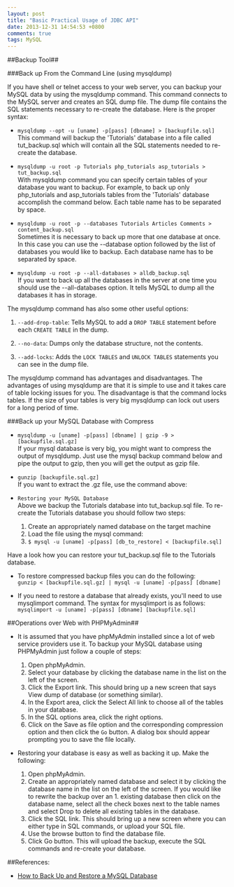 ```yaml
---
layout: post
title: "Basic Practical Usage of JDBC API"
date: 2013-12-31 14:54:53 +0800
comments: true
tags: MySQL
---
```


##Backup Tool##

###Back up From the Command Line (using mysqldump)

If you have shell or telnet access to your web server, you can backup your MySQL data by using the mysqldump command. This command connects to the MySQL server and creates an SQL dump file. The dump file contains the SQL statements necessary to re-create the database. Here is the proper syntax:

 * `mysqldump --opt -u [uname] -p[pass] [dbname] > [backupfile.sql]`  
This command will backup the 'Tutorials' database into a file called tut_backup.sql which will contain all the SQL statements needed to re-create the database.

* `mysqldump -u root -p Tutorials php_tutorials asp_tutorials > tut_backup.sql`  
With mysqldump command you can specify certain tables of your database you want to backup. For example, to back up only php_tutorials and asp_tutorials tables from the 'Tutorials' database accomplish the command below. Each table name has to be separated by space.

* `mysqldump -u root -p --databases Tutorials Articles Comments > content_backup.sql`  
Sometimes it is necessary to back up more that one database at once. In this case you can use the --database option followed by the list of databases you would like to backup. Each database name has to be separated by space.

* `mysqldump -u root -p --all-databases > alldb_backup.sql`  
If you want to back up all the databases in the server at one time you should use the --all-databases option. It tells MySQL to dump all the databases it has in storage.

The mysqldump command has also some other useful options:

1. `--add-drop-table`: Tells MySQL to add a `DROP TABLE` statement before each `CREATE TABLE` in the dump.

1. `--no-data`: Dumps only the database structure, not the contents.

1. `--add-locks`: Adds the `LOCK TABLES` and `UNLOCK TABLES` statements you can see in the dump file.

The mysqldump command has advantages and disadvantages. The advantages of using mysqldump are that it is simple to use and it takes care of table locking issues for you. The disadvantage is that the command locks tables. If the size of your tables is very big mysqldump can lock out users for a long period of time.

###Back up your MySQL Database with Compress

* `mysqldump -u [uname] -p[pass] [dbname] | gzip -9 > [backupfile.sql.gz]`  
If your mysql database is very big, you might want to compress the output of mysqldump. Just use the mysql backup command below and pipe the output to gzip, then you will get the output as gzip file.

* `gunzip [backupfile.sql.gz]`  
If you want to extract the .gz file, use the command above:

* `Restoring your MySQL Database`  
Above we backup the Tutorials database into tut_backup.sql file. To re-create the Tutorials database you should follow two steps:
	1. Create an appropriately named database on the target machine
	1. Load the file using the mysql command:
	1. `$ mysql -u [uname] -p[pass] [db_to_restore] < [backupfile.sql]`

Have a look how you can restore your tut_backup.sql file to the Tutorials database.

* To restore compressed backup files you can do the following:  
`gunzip < [backupfile.sql.gz] | mysql -u [uname] -p[pass] [dbname]`

* If you need to restore a database that already exists, you'll need to use mysqlimport command. The syntax for mysqlimport is as follows:  
`mysqlimport -u [uname] -p[pass] [dbname] [backupfile.sql]`

##Operations over Web with PHPMyAdmin##

* It is assumed that you have phpMyAdmin installed since a lot of web service providers use it. To backup your MySQL database using PHPMyAdmin just follow a couple of steps:
	1. Open phpMyAdmin.
	1. Select your database by clicking the database name in the list on the left of the screen.
	1. Click the Export link. This should bring up a new screen that says View dump of database (or something similar).
	1. In the Export area, click the Select All link to choose all of the tables in your database.
	1. In the SQL options area, click the right options.
	1. Click on the Save as file option and the corresponding compression option and then click the `Go` button. A dialog box should appear prompting you to save the file locally.

* Restoring your database is easy as well as backing it up. Make the following:
	1. Open phpMyAdmin.
	1. Create an appropriately named database and select it by clicking the database name in the list on the left of the screen. If you would like to rewrite the backup over an 	1. existing database then click on the database name, select all the check boxes next to the table names and select Drop to delete all existing tables in the database.
	1. Click the SQL link. This should bring up a new screen where you can either type in SQL commands, or upload your SQL file.
	1. Use the browse button to find the database file.
	1. Click Go button. This will upload the backup, execute the SQL commands and re-create your database.


##References:
* [How to Back Up and Restore a MySQL Database](http://webcheatsheet.com/sql/mysql_backup_restore.php)